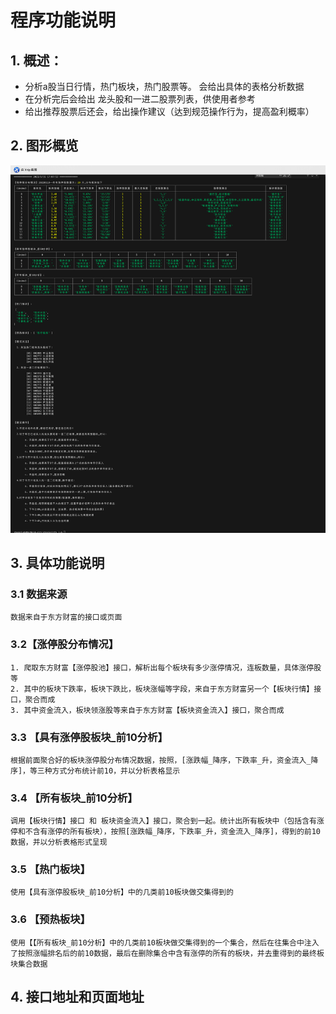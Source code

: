 # 程序功能说明

## 1. 概述：
- 分析a股当日行情，热门板块，热门股票等。 会给出具体的表格分析数据
- 在分析完后会给出 龙头股和一进二股票列表，供使用者参考
- 给出推荐股票后还会，给出操作建议（达到规范操作行为，提高盈利概率）
## 2. 图形概览
![demo](/assets/demo.png)

## 3. 具体功能说明

### 3.1 数据来源
    数据来自于东方财富的接口或页面

### 3.2【涨停股分布情况】
    1. 爬取东方财富【涨停股池】接口，解析出每个板块有多少涨停情况，连板数量，具体涨停股等
    2. 其中的板块下跌率，板块下跌比，板块涨幅等字段，来自于东方财富另一个【板块行情】接口，聚合而成
    3. 其中资金流入，板块领涨股等来自于东方财富【板块资金流入】接口，聚合而成
### 3.3 【具有涨停股板块_前10分析】
    根据前面聚合好的板块涨停股分布情况数据，按照，[涨跌幅_降序，下跌率_升，资金流入_降序]，等三种方式分布统计前10，并以分析表格显示

### 3.4 【所有板块_前10分析】
    调用【板块行情】接口 和 板块资金流入】接口，聚合到一起。统计出所有板块中（包括含有涨停和不含有涨停的所有板块），按照[涨跌幅_降序，下跌率_升，资金流入_降序]，得到的前10数据，并以分析表格形式呈现

### 3.5 【热门板块】
    使用【具有涨停股板块_前10分析】中的几类前10板块做交集得到的

### 3.6 【预热板块】
    使用【【所有板块_前10分析】中的几类前10板块做交集得到的一个集合，然后在往集合中注入了按照涨幅排名后的前10数据，最后在删除集合中含有涨停的所有的板块，并去重得到的最终板块集合数据

## 4. 接口地址和页面地址